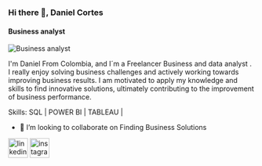 ### Hi there 👋, Daniel Cortes
#### Business analyst
![Business analyst](https://pbs.twimg.com/profile_banners/425293190/1683085734/600x200)

I'm Daniel From Colombia, and I´m a Freelancer Business and data analyst . I really enjoy  solving business challenges and actively working towards improving business results. I am motivated to apply my knowledge and skills to find innovative solutions, ultimately contributing to the improvement of business performance.

Skills: SQL | POWER BI | TABLEAU |

- 👯 I’m looking to collaborate on Finding Business Solutions 


[<img src='https://cdn.jsdelivr.net/npm/simple-icons@3.0.1/icons/linkedin.svg' alt='linkedin' height='40'>](https://www.linkedin.com/in/https://www.linkedin.com/in/danielcortes1//)  [<img src='https://cdn.jsdelivr.net/npm/simple-icons@3.0.1/icons/instagram.svg' alt='instagram' height='40'>](https://www.instagram.com/danicort01/)  
